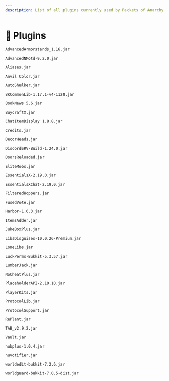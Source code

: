 ```yaml
---
description: List of all plugins currently used by Packets of Anarchy
---
```


# 🔣 Plugins

`AdvancedArmorstands_1.16.jar`

`AdvancedNMotd-9.2.0.jar `

`Aliases.jar `

`Anvil Color.jar `

`AutoShulker.jar `

`BKCommonLib-1.17.1-v4-1128.jar `

`BookNews 5.6.jar `

`BuycraftX.jar `

`ChatItemDisplay 1.8.8.jar `

`Credits.jar `

`DecorHeads.jar `

`DiscordSRV-Build-1.24.0.jar `

`DoorsReloaded.jar `

`EliteMobs.jar `

`EssentialsX-2.19.0.jar `

`EssentialsXChat-2.19.0.jar `

`FilteredHoppers.jar `

`FusedVote.jar `

`Harbor-1.6.3.jar `

`ItemsAdder.jar `

`JukeBoxPlus.jar `

`LibsDisguises-10.0.26-Premium.jar `

`LoneLibs.jar `

`LuckPerms-Bukkit-5.3.57.jar `

`LumberJack.jar `

`NoCheatPlus.jar `

`PlaceholderAPI-2.10.10.jar `

`PlayerKits.jar `

`ProtocolLib.jar `

`ProtocolSupport.jar `

`RePlant.jar `

`TAB_v2.9.2.jar `

`Vault.jar `

`hubplus-1.0.4.jar `

`nuvotifier.jar `

`worldedit-bukkit-7.2.6.jar `

`worldguard-bukkit-7.0.5-dist.jar`
